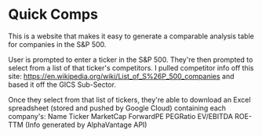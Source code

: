 # Quick Comps
This is a website that makes it easy to generate a comparable analysis table for companies in the S&P 500.

User is prompted to enter a ticker in the S&P 500. They're then prompted to select from a list of that ticker's competitors. I pulled competitor info off this site: 
https://en.wikipedia.org/wiki/List_of_S%26P_500_companies
and based it off the GICS Sub-Sector. 

Once they select from that list of tickers, they're able to download an Excel spreadsheet (stored and pushed by Google Cloud) containing each company's: 
Name
Ticker
MarketCap
ForwardPE
PEGRatio
EV/EBITDA
ROE-TTM
(Info generated by AlphaVantage API)
